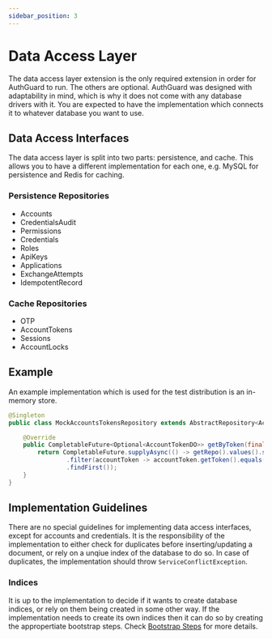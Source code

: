```yaml
---
sidebar_position: 3
---
```


# Data Access Layer
The data access layer extension is the only required extension in order for AuthGuard to run. The 
others are optional. AuthGuard was designed with adaptability in mind, which is why it does not come 
with any database drivers with it. You are expected to have the implementation which connects it to 
whatever database you want to use.

## Data Access Interfaces
The data access layer is split into two parts: persistence, and cache. This allows you to have a 
different implementation for each one, e.g. MySQL for persistence and Redis for caching.

### Persistence Repositories
* Accounts
* CredentialsAudit
* Permissions
* Credentials
* Roles
* ApiKeys
* Applications
* ExchangeAttempts
* IdempotentRecord

### Cache Repositories
* OTP
* AccountTokens
* Sessions
* AccountLocks


## Example
An example implementation which is used for the test distribution is an in-memory store.
```java
@Singleton
public class MockAccountsTokensRepository extends AbstractRepository<AccountTokenDO> implements AccountTokensRepository {

    @Override
    public CompletableFuture<Optional<AccountTokenDO>> getByToken(final String token) {
        return CompletableFuture.supplyAsync(() -> getRepo().values().stream()
                .filter(accountToken -> accountToken.getToken().equals(token))
                .findFirst());
    }
}
```

## Implementation Guidelines
There are no special guidelines for implementing data access interfaces, except for accounts 
and credentials. It is the responsibility of the implementation to either check for duplicates 
before inserting/updating a document, or rely on a unqiue index of the database to do so. In 
case of duplicates, the implementation should throw `ServiceConflictException`.

### Indices
It is up to the implementation to decide if it wants to create database indices, or rely on 
them being created in some other way. If the implementation needs to create its own indices 
then it can do so by creating the appropertiate bootstrap steps. Check [Bootstrap Steps](/docs/extend/bootstrap) for more details.  

